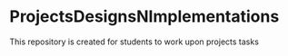 # ProjectsDesignsNImplementations
This repository is created for students to work upon projects tasks
